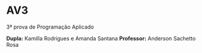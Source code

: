# AV3
3ª prova de Programação Aplicado

**Dupla:** Kamilla Rodrigues e Amanda Santana
**Professor:** Anderson Sachetto Rosa
